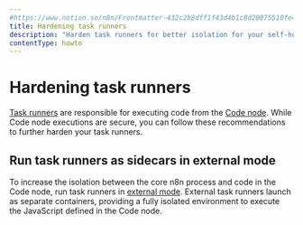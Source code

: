 ```yaml
---
#https://www.notion.so/n8n/Frontmatter-432c2b8dff1f43d4b1c8d20075510fe4
title: Hardening task runners
description: "Harden task runners for better isolation for your self-hosted n8n instance."
contentType: howto
---
```


# Hardening task runners

[Task runners](/hosting/configuration/task-runners.md) are responsible for executing code from the [Code node](/integrations/builtin/core-nodes/n8n-nodes-base.code/index.md). While Code node executions are secure, you can follow these recommendations to further harden your task runners.

## Run task runners as sidecars in external mode

To increase the isolation between the core n8n process and code in the Code node, run task runners in [external mode](/hosting/configuration/task-runners.md#setting-up-external-mode). External task runners launch as separate containers, providing a fully isolated environment to execute the JavaScript defined in the Code node.
